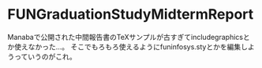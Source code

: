 # FUNGraduationStudyMidtermReport
Manabaで公開された中間報告書のTeXサンプルが古すぎてincludegraphicsとか使えなかった…。
そこでもろもろ使えるようにfuninfosys.styとかを編集しようっていうのがこれ。
